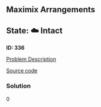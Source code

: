 ## Maximix Arrangements

## State: :cloud: **Intact**

**ID: 336**

[Problem Description](https://projecteuler.net/problem=336)

[Source code](main.cpp)

### Solution
0